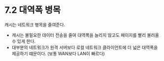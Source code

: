 # 7.2 대역폭 병목
캐시는 네트워크 병목을 줄여준다.
+ 캐시는 불필요한 데이터 전송을 줄여 대역폭을 늘리지 않고도 페이지를 빨리 불러올 수 있게 한다.
+ 대부분의 네트워크가 원격 서버보다 로컬 네트워크 클라이언트에 더 넓은 대역폭을 제공하기 떄문이다. (보통 WAN보다 LAN이 빠르다)
